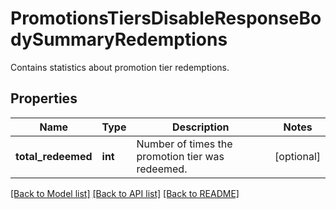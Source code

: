 # PromotionsTiersDisableResponseBodySummaryRedemptions

Contains statistics about promotion tier redemptions.

## Properties
Name | Type | Description | Notes
------------ | ------------- | ------------- | -------------
**total_redeemed** | **int** | Number of times the promotion tier was redeemed. | [optional] 

[[Back to Model list]](../README.md#documentation-for-models) [[Back to API list]](../README.md#documentation-for-api-endpoints) [[Back to README]](../README.md)


